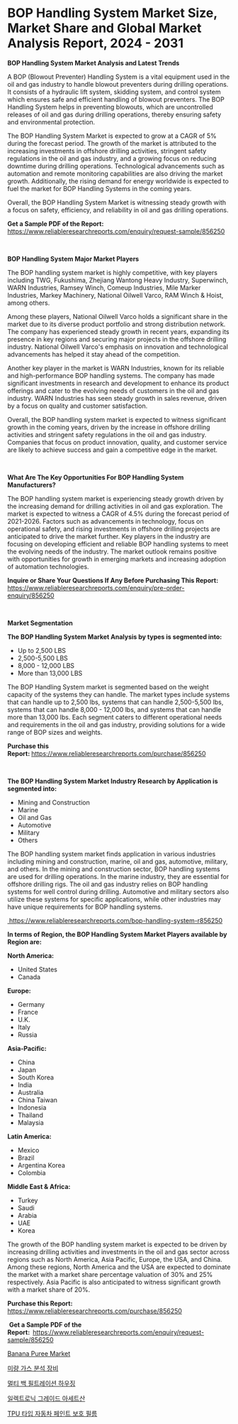 <p><h1>BOP Handling System Market Size, Market Share and Global Market Analysis Report, 2024 - 2031</h1></p><p><strong>BOP Handling System Market Analysis and Latest Trends</strong></p>
<p><p>A BOP (Blowout Preventer) Handling System is a vital equipment used in the oil and gas industry to handle blowout preventers during drilling operations. It consists of a hydraulic lift system, skidding system, and control system which ensures safe and efficient handling of blowout preventers. The BOP Handling System helps in preventing blowouts, which are uncontrolled releases of oil and gas during drilling operations, thereby ensuring safety and environmental protection.</p><p>The BOP Handling System Market is expected to grow at a CAGR of 5% during the forecast period. The growth of the market is attributed to the increasing investments in offshore drilling activities, stringent safety regulations in the oil and gas industry, and a growing focus on reducing downtime during drilling operations. Technological advancements such as automation and remote monitoring capabilities are also driving the market growth. Additionally, the rising demand for energy worldwide is expected to fuel the market for BOP Handling Systems in the coming years.</p><p>Overall, the BOP Handling System Market is witnessing steady growth with a focus on safety, efficiency, and reliability in oil and gas drilling operations.</p></p>
<p><strong>Get a Sample PDF of the Report:&nbsp;</strong> <a href="https://www.reliableresearchreports.com/enquiry/request-sample/856250">https://www.reliableresearchreports.com/enquiry/request-sample/856250</a></p>
<p>&nbsp;</p>
<p><strong>BOP Handling System Major Market Players</strong></p>
<p><p>The BOP handling system market is highly competitive, with key players including TWG, Fukushima, Zhejiang Wantong Heavy Industry, Superwinch, WARN Industries, Ramsey Winch, Comeup Industries, Mile Marker Industries, Markey Machinery, National Oilwell Varco, RAM Winch & Hoist, among others.</p><p>Among these players, National Oilwell Varco holds a significant share in the market due to its diverse product portfolio and strong distribution network. The company has experienced steady growth in recent years, expanding its presence in key regions and securing major projects in the offshore drilling industry. National Oilwell Varco's emphasis on innovation and technological advancements has helped it stay ahead of the competition.</p><p>Another key player in the market is WARN Industries, known for its reliable and high-performance BOP handling systems. The company has made significant investments in research and development to enhance its product offerings and cater to the evolving needs of customers in the oil and gas industry. WARN Industries has seen steady growth in sales revenue, driven by a focus on quality and customer satisfaction.</p><p>Overall, the BOP handling system market is expected to witness significant growth in the coming years, driven by the increase in offshore drilling activities and stringent safety regulations in the oil and gas industry. Companies that focus on product innovation, quality, and customer service are likely to achieve success and gain a competitive edge in the market.</p></p>
<p>&nbsp;</p>
<p><strong>What Are The Key Opportunities For BOP Handling System Manufacturers?</strong></p>
<p><p>The BOP handling system market is experiencing steady growth driven by the increasing demand for drilling activities in oil and gas exploration. The market is expected to witness a CAGR of 4.5% during the forecast period of 2021-2026. Factors such as advancements in technology, focus on operational safety, and rising investments in offshore drilling projects are anticipated to drive the market further. Key players in the industry are focusing on developing efficient and reliable BOP handling systems to meet the evolving needs of the industry. The market outlook remains positive with opportunities for growth in emerging markets and increasing adoption of automation technologies.</p></p>
<p><strong>Inquire or Share Your Questions If Any Before Purchasing This Report:</strong> <a href="https://www.reliableresearchreports.com/enquiry/pre-order-enquiry/856250">https://www.reliableresearchreports.com/enquiry/pre-order-enquiry/856250</a></p>
<p>&nbsp;</p>
<p><strong>Market Segmentation</strong></p>
<p><strong>The BOP Handling System Market Analysis by types is segmented into:</strong></p>
<p><ul><li>Up to 2,500 LBS</li><li>2,500-5,500 LBS</li><li>8,000 - 12,000 LBS</li><li>More than 13,000 LBS</li></ul></p>
<p><p>The BOP Handling System market is segmented based on the weight capacity of the systems they can handle. The market types include systems that can handle up to 2,500 lbs, systems that can handle 2,500-5,500 lbs, systems that can handle 8,000 - 12,000 lbs, and systems that can handle more than 13,000 lbs. Each segment caters to different operational needs and requirements in the oil and gas industry, providing solutions for a wide range of BOP sizes and weights.</p></p>
<p><strong>Purchase this Report:&nbsp;</strong><a href="https://www.reliableresearchreports.com/purchase/856250">https://www.reliableresearchreports.com/purchase/856250</a></p>
<p>&nbsp;</p>
<p><strong>The BOP Handling System Market Industry Research by Application is segmented into:</strong></p>
<p><ul><li>Mining and Construction</li><li>Marine</li><li>Oil and Gas</li><li>Automotive</li><li>Military</li><li>Others</li></ul></p>
<p><p>The BOP handling system market finds application in various industries including mining and construction, marine, oil and gas, automotive, military, and others. In the mining and construction sector, BOP handling systems are used for drilling operations. In the marine industry, they are essential for offshore drilling rigs. The oil and gas industry relies on BOP handling systems for well control during drilling. Automotive and military sectors also utilize these systems for specific applications, while other industries may have unique requirements for BOP handling systems.</p></p>
<p><a href="https://www.reliableresearchreports.com/bop-handling-system-r856250">&nbsp;https://www.reliableresearchreports.com/bop-handling-system-r856250</a></p>
<p><strong>In terms of Region, the BOP Handling System Market Players available by Region are:</strong></p>
<p>
    <p> <strong> North America: </strong>
        <ul>
            <li>United States</li>
            <li>Canada</li>
        </ul>
        </p> 
    <p> <strong> Europe: </strong>
        <ul>
            <li>Germany</li>
            <li>France</li>
            <li>U.K.</li>
            <li>Italy</li>
            <li>Russia</li>
        </ul>
        </p> 
    <p> <strong> Asia-Pacific: </strong>
        <ul>
            <li>China</li>
            <li>Japan</li>
            <li>South Korea</li>
            <li>India</li>
            <li>Australia</li>
            <li>China Taiwan</li>
            <li>Indonesia</li>
            <li>Thailand</li>
            <li>Malaysia</li>
        </ul>
        </p> 
    <p> <strong> Latin America: </strong>
        <ul>
            <li>Mexico</li>
            <li>Brazil</li>
            <li>Argentina Korea</li>
            <li>Colombia</li>
        </ul>
        </p> 
    <p> <strong> Middle East & Africa: </strong>
        <ul>
            <li>Turkey</li>
            <li>Saudi</li>
            <li>Arabia</li>
            <li>UAE</li>
            <li>Korea</li>
        </ul>
    </p>
    </p>
<p><p>The growth of the BOP handling system market is expected to be driven by increasing drilling activities and investments in the oil and gas sector across regions such as North America, Asia Pacific, Europe, the USA, and China. Among these regions, North America and the USA are expected to dominate the market with a market share percentage valuation of 30% and 25% respectively. Asia Pacific is also anticipated to witness significant growth with a market share of 20%.</p></p>
<p><strong>Purchase this Report: </strong><a href="https://www.reliableresearchreports.com/purchase/856250">https://www.reliableresearchreports.com/purchase/856250</a></p>
<p>&nbsp;<strong>Get a Sample PDF of the Report:&nbsp;&nbsp;</strong><a href="https://www.reliableresearchreports.com/enquiry/request-sample/856250">https://www.reliableresearchreports.com/enquiry/request-sample/856250</a></p>
<p><strong></strong></p>
<p><p><a href="https://github.com/Alonsoolds3wq1d81czn8rbol/Market-Research-Report-List-3/blob/main/banana-puree-market.md">Banana Puree Market</a></p><p><a href="https://github.com/mdmazharulnwr786/Market-Research-Report-List-1/blob/main/9636600163305.md">미량 가스 분석 장비</a></p><p><a href="https://github.com/berlianaparadilla48/Market-Research-Report-List-1/blob/main/6069449163304.md">멀티 백 필트레이션 하우징</a></p><p><a href="https://medium.com/@toreygrimes2022/%EC%A0%84%EC%9E%90-%EA%B8%89-%EC%95%84%EC%84%B8%ED%8A%B8%EC%82%B0-%EC%82%B0%EC%97%85-%EB%B6%84%EC%84%9D-%EB%B3%B4%EA%B3%A0%EC%84%9C-%EC%9D%91%EC%9A%A9-%EC%A7%80%EC%97%AD-%EA%B2%BD%EC%9F%81-%EC%A0%84%EB%9E%B5%EB%B3%84-%EC%8B%9C%EC%9E%A5-%EA%B7%9C%EB%AA%A8-%EC%A0%90%EC%9C%A0%EC%9C%A8-%ED%8A%B8%EB%9E%9C%EB%93%9C-2024-2031-339bb7930947">일렉트로닉 그레이드 아세트산</a></p><p><a href="https://medium.com/@leonidasalazar756/tpu-%EC%9C%A0%ED%98%95-%EC%9E%90%EB%8F%99%EC%B0%A8-%EB%8F%84%EB%A3%8C-%EB%B3%B4%ED%98%B8-%ED%95%84%EB%A6%84-%EC%8B%9C%EC%9E%A5-%EA%B8%80%EB%A1%9C%EB%B2%8C-%EC%8B%9C%EC%9E%A5-%EB%8F%99%ED%96%A5-%EB%B0%8F-%EC%98%81%EC%97%85-%EB%8F%99%ED%96%A5-2024%EB%85%84%EB%B6%80%ED%84%B0-2031%EB%85%84%EA%B9%8C%EC%A7%80-38edf067db76">TPU 타입 자동차 페인트 보호 필름</a></p></p>